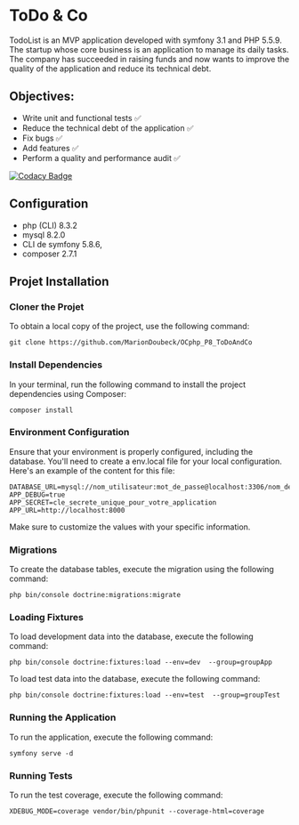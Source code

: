 # ToDo & Co

TodoList is an MVP application developed with symfony 3.1 and PHP 5.5.9. The startup
whose core business is an application to manage its daily tasks.
The company has succeeded in raising funds and now wants to improve the quality of the application
and reduce its technical debt.

## Objectives:

- Write unit and functional tests :white_check_mark:
- Reduce the technical debt of the application :white_check_mark:
- Fix bugs :white_check_mark:
- Add features :white_check_mark:
- Perform a quality and performance audit :white_check_mark:

[![Codacy Badge](https://app.codacy.com/project/badge/Grade/c00dbb2ceec1457d84f4f13cd10bd8d7)](https://app.codacy.com/gh/MarionDoubeck/OCphp_P8_ToDoAndCo/dashboard?utm_source=gh&utm_medium=referral&utm_content=&utm_campaign=Badge_grade)

## Configuration 

- php (CLI) 8.3.2
- mysql 8.2.0
- CLI de symfony 5.8.6,
- composer 2.7.1

## Projet Installation

### Cloner the Projet

To obtain a local copy of the project, use the following command:

```
git clone https://github.com/MarionDoubeck/OCphp_P8_ToDoAndCo
```
### Install Dependencies

In your terminal, run the following command to install the project dependencies using Composer:

```
composer install
```
### Environment Configuration
Ensure that your environment is properly configured, including the database. You'll need to create a env.local file for your local configuration. Here's an example of the content for this file:

```
DATABASE_URL=mysql://nom_utilisateur:mot_de_passe@localhost:3306/nom_de_la_base_de_donnees
APP_DEBUG=true
APP_SECRET=cle_secrete_unique_pour_votre_application
APP_URL=http://localhost:8000
```
Make sure to customize the values with your specific information.

### Migrations
To create the database tables, execute the migration using the following command:

```
php bin/console doctrine:migrations:migrate
```

### Loading Fixtures
To load development data into the database, execute the following command:
```
php bin/console doctrine:fixtures:load --env=dev  --group=groupApp
```

To load test data into the database, execute the following command:
```
php bin/console doctrine:fixtures:load --env=test  --group=groupTest
```

### Running the Application
To run the application, execute the following command:

```
symfony serve -d
```

### Running Tests
To run the test coverage, execute the following command:
```
XDEBUG_MODE=coverage vendor/bin/phpunit --coverage-html=coverage
```


